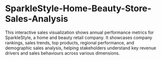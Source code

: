 # SparkleStyle-Home-Beauty-Store-Sales-Analysis
This interactive sales visualization shows annual performance metrics for SparkleStyle, a home and beauty retail company. It showcases company rankings, sales trends, top products, regional performance, and demographic sales analysis, helping stakeholders understand key revenue drivers and sales behaviours across various dimensions.
